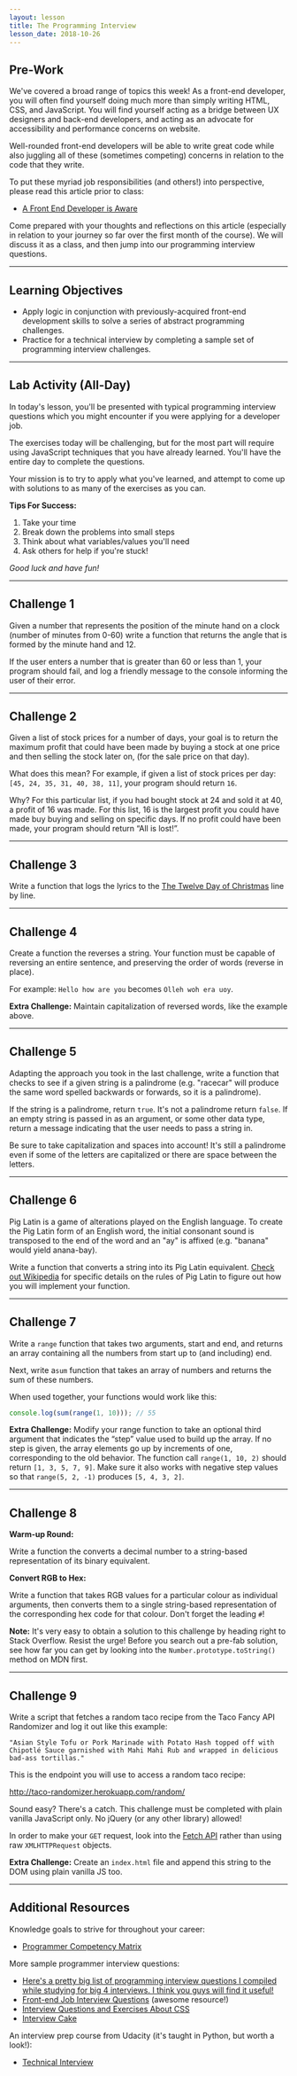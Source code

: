 ```yaml
---
layout: lesson
title: The Programming Interview
lesson_date: 2018-10-26
---
```


## Pre-Work

We've covered a broad range of topics this week! As a front-end developer, you will often find yourself doing much more than simply writing HTML, CSS, and JavaScript. You will find yourself acting as a bridge between UX designers and back-end developers, and acting as an advocate for accessibility and performance concerns on website.

Well-rounded front-end developers will be able to write great code while also juggling all of these (sometimes competing) concerns in relation to the code that they write.

To put these myriad job responsibilities (and others!) into perspective, please read this article prior to class:

- [A Front End Developer is Aware](https://css-tricks.com/front-end-developer-aware/)

Come prepared with your thoughts and reflections on this article (especially in relation to your journey so far over the first month of the course). We will discuss it as a class, and then jump into our programming interview questions.

---

## Learning Objectives

- Apply logic in conjunction with previously-acquired front-end development skills to solve a series of abstract programming challenges.
- Practice for a technical interview by completing a sample set of programming interview challenges.

---

## Lab Activity (All-Day)

In today's lesson, you'll be presented with typical programming interview questions which you might encounter if you were applying for a developer job.

The exercises today will be challenging, but for the most part will require using JavaScript techniques that you have already learned. You'll have the entire day to complete the questions.

Your mission is to try to apply what you've learned, and attempt to come up with solutions to as many of the exercises as you can.

**Tips For Success:**

1.  Take your time
2.  Break down the problems into small steps
3.  Think about what variables/values you'll need
4.  Ask others for help if you're stuck!

_Good luck and have fun!_

---

## Challenge 1

Given a number that represents the position of the minute hand on a clock (number of minutes from 0-60) write a function that returns the angle that is formed by the minute hand and 12.

If the user enters a number that is greater than 60 or less than 1, your program should fail, and log a friendly message to the console informing the user of their error.

---

## Challenge 2

Given a list of stock prices for a number of days, your goal is to return the maximum profit that could have been made by buying a stock at one price and then selling the stock later on, (for the sale price on that day).

What does this mean? For example, if given a list of stock prices per day: `[45, 24, 35, 31, 40, 38, 11]`, your program should return `16`.

Why? For this particular list, if you had bought stock at 24 and sold it at 40, a profit of 16 was made. For this list, 16 is the largest profit you could have made buy buying and selling on specific days. If no profit could have been made, your program should return “All is lost!”.

---

## Challenge 3

Write a function that logs the lyrics to the [The Twelve Day of Christmas](<https://en.wikipedia.org/wiki/The_Twelve_Days_of_Christmas_(song)>) line by line.

---

## Challenge 4

Create a function the reverses a string. Your function must be capable of reversing an entire sentence, and preserving the order of words (reverse in place).

For example: `Hello how are you` becomes `Olleh woh era uoy`.

**Extra Challenge:** Maintain capitalization of reversed words, like the example above.

---

## Challenge 5

Adapting the approach you took in the last challenge, write a function that checks to see if a given string is a palindrome (e.g. "racecar" will produce the same word spelled backwards or forwards, so it is a palindrome).

If the string is a palindrome, return `true`. It's not a palindrome return `false`. If an empty string is passed in as an argument, or some other data type, return a message indicating that the user needs to pass a string in.

Be sure to take capitalization and spaces into account! It's still a palindrome even if some of the letters are capitalized or there are space between the letters.

---

## Challenge 6

Pig Latin is a game of alterations played on the English language. To create the Pig Latin form of an English word, the initial consonant sound is transposed to the end of the word and an "ay" is affixed (e.g. "banana" would yield anana-bay).

Write a function that converts a string into its Pig Latin equivalent. [Check out Wikipedia](https://en.wikipedia.org/wiki/Pig_Latin) for specific details on the rules of Pig Latin to figure out how you will implement your function.

---

## Challenge 7

Write a `range` function that takes two arguments, start and end, and returns an array containing all the numbers from start up to (and including) end.

Next, write a`sum` function that takes an array of numbers and returns the sum of these numbers.

When used together, your functions would work like this:

```js
console.log(sum(range(1, 10))); // 55
```

**Extra Challenge:** Modify your range function to take an optional third argument that indicates the “step” value used to build up the array. If no step is given, the array elements go up by increments of one, corresponding to the old behavior. The function call `range(1, 10, 2)` should return `[1, 3, 5, 7, 9]`. Make sure it also works with negative step values so that `range(5, 2, -1)` produces `[5, 4, 3, 2]`.

---

## Challenge 8

**Warm-up Round:**

Write a function the converts a decimal number to a string-based representation of its binary equivalent.

**Convert RGB to Hex:**

Write a function that takes RGB values for a particular colour as individual arguments, then converts them to a single string-based representation of the corresponding hex code for that colour. Don't forget the leading `#`!

**Note:** It's very easy to obtain a solution to this challenge by heading right to Stack Overflow. Resist the urge! Before you search out a pre-fab solution, see how far you can get by looking into the `Number.prototype.toString()` method on MDN first.

---

## Challenge 9

Write a script that fetches a random taco recipe from the Taco Fancy API Randomizer and log it out like this example:

`"Asian Style Tofu or Pork Marinade with Potato Hash topped off with Chipotlé Sauce garnished with Mahi Mahi Rub and wrapped in delicious bad-ass tortillas."`

This is the endpoint you will use to access a random taco recipe:

http://taco-randomizer.herokuapp.com/random/

Sound easy? There's a catch. This challenge must be completed with plain vanilla JavaScript only. No jQuery (or any other library) allowed!

In order to make your `GET` request, look into the [Fetch API](https://developer.mozilla.org/en-US/docs/Web/API/Fetch_API/Using_Fetch) rather than using raw `XMLHTTPRequest` objects.

**Extra Challenge:** Create an `index.html` file and append this string to the DOM using plain vanilla JS too.

---

## Additional Resources

Knowledge goals to strive for throughout your career:

- [Programmer Competency Matrix](http://sijinjoseph.com/programmer-competency-matrix/)

More sample programmer interview questions:

- [Here's a pretty big list of programming interview questions I compiled while studying for big 4 interviews. I think you guys will find it useful!](https://www.reddit.com/r/cscareerquestions/comments/20ahfq/heres_a_pretty_big_list_of_programming_interview/)
- [Front-end Job Interview Questions](https://github.com/h5bp/Front-end-Developer-Interview-Questions) (awesome resource!)
- [Interview Questions and Exercises About CSS](https://css-tricks.com/interview-questions-css/)
- [Interview Cake](https://www.interviewcake.com/all-questions/javascript)

An interview prep course from Udacity (it's taught in Python, but worth a look!):

- [Technical Interview](https://www.udacity.com/course/technical-interview--ud513)
